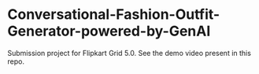 # Conversational-Fashion-Outfit-Generator-powered-by-GenAI

Submission project for Flipkart Grid 5.0. See the demo video present in this repo.
